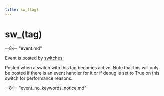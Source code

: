 ```yaml
---
title: sw_(tag)
---
```


# sw_(tag)


--8<-- "event.md"

Event is posted by [switches:](../config/switches.md)

Posted when a switch with this tag becomes active. Note that this will
only be posted if there is an event handler for it or if debug is set to
True on this switch for performance reasons.

--8<-- "event_no_keywords_notice.md"
